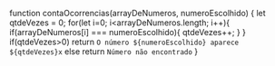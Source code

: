 function contaOcorrencias(arrayDeNumeros, numeroEscolhido) {
  let qtdeVezes = 0;
  for(let i=0; i<arrayDeNumeros.length; i++){
    if(arrayDeNumeros[i] === numeroEscolhido){
      qtdeVezes++;
    }
  }
  if(qtdeVezes>0)
    return `O número ${numeroEscolhido} aparece ${qtdeVezes}x`
  else
    return `Número não encontrado`
}